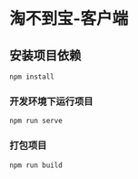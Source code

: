 # 淘不到宝-客户端

## 安装项目依赖
```
npm install
```

### 开发环境下运行项目
```
npm run serve
```

### 打包项目
```
npm run build
```
